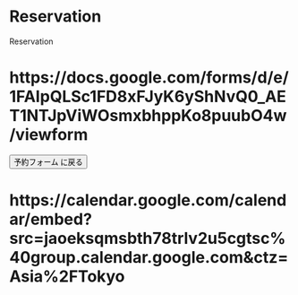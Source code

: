 # Reservation
Reservation
<!DOCTYPE html>
<html>
<head>
<meta charset="UTF-8">
<title>TipsNote : Reservation system </title>
<link rel="stylesheet" href="https://cdnjs.cloudflare.com/ajax/libs/marx/2.0.4/marx.css">
</head>

<body>
<main>
  <h1>https://docs.google.com/forms/d/e/1FAIpQLSc1FD8xFJyK6yShNvQ0_AET1NTJpViWOsmxbhppKo8puubO4w/viewform</h1>
  <a href="https://docs.google.com/forms/d/e/1FAIpQLSc1FD8xFJyK6yShNvQ0_AET1NTJpViWOsmxbhppKo8puubO4w/viewform"><button>予約フォーム に戻る</button></a>
</main>
 <h1>https://calendar.google.com/calendar/embed?src=jaoeksqmsbth78trlv2u5cgtsc%40group.calendar.google.com&ctz=Asia%2FTokyo</h1>
